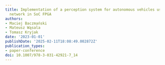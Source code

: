 ```yaml
---
title: Implementation of a perception system for autonomous vehicles using a detection-segmentation
  network in SoC FPGA
authors:
- Maciej Baczmański
- Mateusz Wąsala
- Tomasz Kryjak
date: '2023-01-01'
publishDate: '2025-02-11T18:08:49.002872Z'
publication_types:
- paper-conference
doi: 10.1007/978-3-031-42921-7_14
---
```


